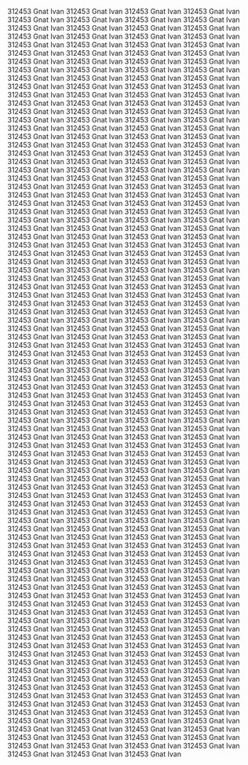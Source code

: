 312453 Gnat Ivan 312453 Gnat Ivan 312453 Gnat Ivan 312453 Gnat Ivan 312453 Gnat Ivan 312453 Gnat Ivan 312453 Gnat Ivan 312453 Gnat Ivan 312453 Gnat Ivan 312453 Gnat Ivan 312453 Gnat Ivan 312453 Gnat Ivan 312453 Gnat Ivan 312453 Gnat Ivan 312453 Gnat Ivan 312453 Gnat Ivan 312453 Gnat Ivan 312453 Gnat Ivan 312453 Gnat Ivan 312453 Gnat Ivan 312453 Gnat Ivan 312453 Gnat Ivan 312453 Gnat Ivan 312453 Gnat Ivan 312453 Gnat Ivan 312453 Gnat Ivan 312453 Gnat Ivan 312453 Gnat Ivan 312453 Gnat Ivan 312453 Gnat Ivan 312453 Gnat Ivan 312453 Gnat Ivan 312453 Gnat Ivan 312453 Gnat Ivan 312453 Gnat Ivan 312453 Gnat Ivan 312453 Gnat Ivan 312453 Gnat Ivan 312453 Gnat Ivan 312453 Gnat Ivan 312453 Gnat Ivan 312453 Gnat Ivan 312453 Gnat Ivan 312453 Gnat Ivan 312453 Gnat Ivan 312453 Gnat Ivan 312453 Gnat Ivan 312453 Gnat Ivan 312453 Gnat Ivan 312453 Gnat Ivan 312453 Gnat Ivan 312453 Gnat Ivan 312453 Gnat Ivan 312453 Gnat Ivan 312453 Gnat Ivan 312453 Gnat Ivan 312453 Gnat Ivan 312453 Gnat Ivan 312453 Gnat Ivan 312453 Gnat Ivan 312453 Gnat Ivan 312453 Gnat Ivan 312453 Gnat Ivan 312453 Gnat Ivan 312453 Gnat Ivan 312453 Gnat Ivan 312453 Gnat Ivan 312453 Gnat Ivan 312453 Gnat Ivan 312453 Gnat Ivan 312453 Gnat Ivan 312453 Gnat Ivan 312453 Gnat Ivan 312453 Gnat Ivan 312453 Gnat Ivan 312453 Gnat Ivan 312453 Gnat Ivan 312453 Gnat Ivan 312453 Gnat Ivan 312453 Gnat Ivan 312453 Gnat Ivan 312453 Gnat Ivan 312453 Gnat Ivan 312453 Gnat Ivan 312453 Gnat Ivan 312453 Gnat Ivan 312453 Gnat Ivan 312453 Gnat Ivan 312453 Gnat Ivan 312453 Gnat Ivan 312453 Gnat Ivan 312453 Gnat Ivan 312453 Gnat Ivan 312453 Gnat Ivan 312453 Gnat Ivan 312453 Gnat Ivan 312453 Gnat Ivan 312453 Gnat Ivan 312453 Gnat Ivan 312453 Gnat Ivan 312453 Gnat Ivan 312453 Gnat Ivan 312453 Gnat Ivan 312453 Gnat Ivan 312453 Gnat Ivan 312453 Gnat Ivan 312453 Gnat Ivan 312453 Gnat Ivan 312453 Gnat Ivan 312453 Gnat Ivan 312453 Gnat Ivan 312453 Gnat Ivan 312453 Gnat Ivan 312453 Gnat Ivan 312453 Gnat Ivan 312453 Gnat Ivan 312453 Gnat Ivan 312453 Gnat Ivan 312453 Gnat Ivan 312453 Gnat Ivan 312453 Gnat Ivan 312453 Gnat Ivan 312453 Gnat Ivan 312453 Gnat Ivan 312453 Gnat Ivan 312453 Gnat Ivan 312453 Gnat Ivan 312453 Gnat Ivan 312453 Gnat Ivan 312453 Gnat Ivan 312453 Gnat Ivan 312453 Gnat Ivan 312453 Gnat Ivan 312453 Gnat Ivan 312453 Gnat Ivan 312453 Gnat Ivan 312453 Gnat Ivan 312453 Gnat Ivan 312453 Gnat Ivan 312453 Gnat Ivan 312453 Gnat Ivan 312453 Gnat Ivan 312453 Gnat Ivan 312453 Gnat Ivan 312453 Gnat Ivan 312453 Gnat Ivan 312453 Gnat Ivan 312453 Gnat Ivan 312453 Gnat Ivan 312453 Gnat Ivan 312453 Gnat Ivan 312453 Gnat Ivan 312453 Gnat Ivan 312453 Gnat Ivan 312453 Gnat Ivan 312453 Gnat Ivan 312453 Gnat Ivan 312453 Gnat Ivan 312453 Gnat Ivan 312453 Gnat Ivan 312453 Gnat Ivan 312453 Gnat Ivan 312453 Gnat Ivan 312453 Gnat Ivan 312453 Gnat Ivan 312453 Gnat Ivan 312453 Gnat Ivan 312453 Gnat Ivan 312453 Gnat Ivan 312453 Gnat Ivan 312453 Gnat Ivan 312453 Gnat Ivan 312453 Gnat Ivan 312453 Gnat Ivan 312453 Gnat Ivan 312453 Gnat Ivan 312453 Gnat Ivan 312453 Gnat Ivan 312453 Gnat Ivan 312453 Gnat Ivan 312453 Gnat Ivan 312453 Gnat Ivan 312453 Gnat Ivan 312453 Gnat Ivan 312453 Gnat Ivan 312453 Gnat Ivan 312453 Gnat Ivan 312453 Gnat Ivan 312453 Gnat Ivan 312453 Gnat Ivan 312453 Gnat Ivan 312453 Gnat Ivan 312453 Gnat Ivan 312453 Gnat Ivan 312453 Gnat Ivan 312453 Gnat Ivan 312453 Gnat Ivan 312453 Gnat Ivan 312453 Gnat Ivan 312453 Gnat Ivan 312453 Gnat Ivan 312453 Gnat Ivan 312453 Gnat Ivan 312453 Gnat Ivan 312453 Gnat Ivan 312453 Gnat Ivan 312453 Gnat Ivan 312453 Gnat Ivan 312453 Gnat Ivan 312453 Gnat Ivan 312453 Gnat Ivan 312453 Gnat Ivan 312453 Gnat Ivan 312453 Gnat Ivan 312453 Gnat Ivan 312453 Gnat Ivan 312453 Gnat Ivan 312453 Gnat Ivan 312453 Gnat Ivan 312453 Gnat Ivan 312453 Gnat Ivan 312453 Gnat Ivan 312453 Gnat Ivan 312453 Gnat Ivan 312453 Gnat Ivan 312453 Gnat Ivan 312453 Gnat Ivan 312453 Gnat Ivan 312453 Gnat Ivan 312453 Gnat Ivan 312453 Gnat Ivan 312453 Gnat Ivan 312453 Gnat Ivan 312453 Gnat Ivan 312453 Gnat Ivan 312453 Gnat Ivan 312453 Gnat Ivan 312453 Gnat Ivan 312453 Gnat Ivan 312453 Gnat Ivan 312453 Gnat Ivan 312453 Gnat Ivan 312453 Gnat Ivan 312453 Gnat Ivan 312453 Gnat Ivan 312453 Gnat Ivan 312453 Gnat Ivan 312453 Gnat Ivan 312453 Gnat Ivan 312453 Gnat Ivan 312453 Gnat Ivan 312453 Gnat Ivan 312453 Gnat Ivan 312453 Gnat Ivan 312453 Gnat Ivan 312453 Gnat Ivan 312453 Gnat Ivan 312453 Gnat Ivan 312453 Gnat Ivan 312453 Gnat Ivan 312453 Gnat Ivan 312453 Gnat Ivan 312453 Gnat Ivan 312453 Gnat Ivan 312453 Gnat Ivan 312453 Gnat Ivan 312453 Gnat Ivan 312453 Gnat Ivan 312453 Gnat Ivan 312453 Gnat Ivan 312453 Gnat Ivan 312453 Gnat Ivan 312453 Gnat Ivan 312453 Gnat Ivan 312453 Gnat Ivan 312453 Gnat Ivan 312453 Gnat Ivan 312453 Gnat Ivan 312453 Gnat Ivan 312453 Gnat Ivan 312453 Gnat Ivan 312453 Gnat Ivan 312453 Gnat Ivan 312453 Gnat Ivan 312453 Gnat Ivan 312453 Gnat Ivan 312453 Gnat Ivan 312453 Gnat Ivan 312453 Gnat Ivan 312453 Gnat Ivan 312453 Gnat Ivan 312453 Gnat Ivan 312453 Gnat Ivan 312453 Gnat Ivan 312453 Gnat Ivan 312453 Gnat Ivan 312453 Gnat Ivan 312453 Gnat Ivan 312453 Gnat Ivan 312453 Gnat Ivan 312453 Gnat Ivan 312453 Gnat Ivan 312453 Gnat Ivan 312453 Gnat Ivan 312453 Gnat Ivan 312453 Gnat Ivan 312453 Gnat Ivan 312453 Gnat Ivan 312453 Gnat Ivan 312453 Gnat Ivan 312453 Gnat Ivan 312453 Gnat Ivan 312453 Gnat Ivan 312453 Gnat Ivan 312453 Gnat Ivan 312453 Gnat Ivan 312453 Gnat Ivan 312453 Gnat Ivan 312453 Gnat Ivan 312453 Gnat Ivan 312453 Gnat Ivan 312453 Gnat Ivan 312453 Gnat Ivan 312453 Gnat Ivan 312453 Gnat Ivan 312453 Gnat Ivan 312453 Gnat Ivan 312453 Gnat Ivan 312453 Gnat Ivan 312453 Gnat Ivan 312453 Gnat Ivan 312453 Gnat Ivan 312453 Gnat Ivan 312453 Gnat Ivan 312453 Gnat Ivan 312453 Gnat Ivan 312453 Gnat Ivan 312453 Gnat Ivan 312453 Gnat Ivan 312453 Gnat Ivan 312453 Gnat Ivan 312453 Gnat Ivan 312453 Gnat Ivan 312453 Gnat Ivan 312453 Gnat Ivan 312453 Gnat Ivan 312453 Gnat Ivan 312453 Gnat Ivan 312453 Gnat Ivan 312453 Gnat Ivan 312453 Gnat Ivan 312453 Gnat Ivan 312453 Gnat Ivan 312453 Gnat Ivan 312453 Gnat Ivan 312453 Gnat Ivan 312453 Gnat Ivan 312453 Gnat Ivan 312453 Gnat Ivan 
